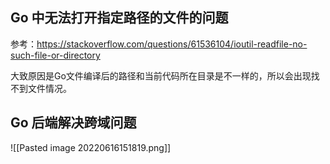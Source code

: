 ## Go 中无法打开指定路径的文件的问题

参考：https://stackoverflow.com/questions/61536104/ioutil-readfile-no-such-file-or-directory

大致原因是Go文件编译后的路径和当前代码所在目录是不一样的，所以会出现找不到文件情况。



## Go 后端解决跨域问题

![[Pasted image 20220616151819.png]]